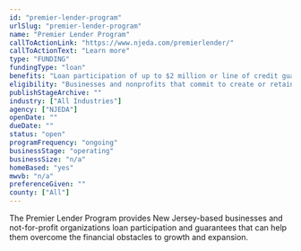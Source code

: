 ```yaml
---
id: "premier-lender-program"
urlSlug: "premier-lender-program"
name: "Premier Lender Program"
callToActionLink: "https://www.njeda.com/premierlender/"
callToActionText: "Learn more"
type: "FUNDING"
fundingType: "loan"
benefits: "Loan participation of up to $2 million or line of credit guarantees up to $750,000."
eligibility: "Businesses and nonprofits that commit to create or retain 1 new full-time job for every $65,000 in NJEDA exposure. Application fee of $1K."
publishStageArchive: ""
industry: ["All Industries"]
agency: ["NJEDA"]
openDate: ""
dueDate: ""
status: "open"
programFrequency: "ongoing"
businessStage: "operating"
businessSize: "n/a"
homeBased: "yes"
mwvb: "n/a"
preferenceGiven: ""
county: ["All"]
---
```


The Premier Lender Program provides New Jersey-based businesses and not-for-profit organizations loan participation and guarantees that can help them overcome the financial obstacles to growth and expansion.
